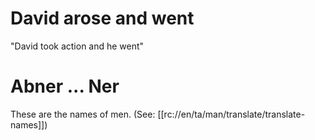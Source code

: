 # David arose and went

"David took action and he went"

# Abner ... Ner

These are the names of men. (See: [[rc://en/ta/man/translate/translate-names]])

